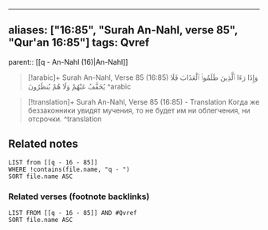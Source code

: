
---
aliases: ["16:85", "Surah An-Nahl, verse 85", "Qur'an 16:85"]
tags: Qvref
---

parent:: [[q - An-Nahl (16)|An-Nahl]]

> [!arabic]+ Surah An-Nahl, Verse 85 (16:85)
> <span class="quran-arabic">وَإِذَا رَءَا ٱلَّذِينَ ظَلَمُوا۟ ٱلْعَذَابَ فَلَا يُخَفَّفُ عَنْهُمْ وَلَا هُمْ يُنظَرُونَ</span>
^arabic

> [!translation]+ Surah An-Nahl, Verse 85 (16:85) - Translation
> Когда же беззаконники увидят мучения, то не будет им ни облегчения, ни отсрочки.
^translation



## Related notes
```dataview
LIST from [[q - 16 - 85]]
WHERE !contains(file.name, "q - ")
SORT file.name ASC
```

### Related verses (footnote backlinks)
```dataview
LIST FROM [[q - 16 - 85]] AND #Qvref
SORT file.name ASC
```

